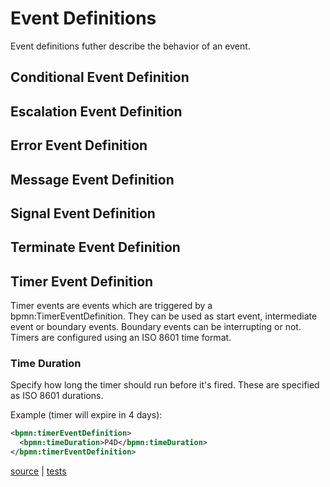 # Event Definitions

Event definitions futher describe the behavior of an event.

## Conditional Event Definition

## Escalation Event Definition

## Error Event Definition

## Message Event Definition

## Signal Event Definition

## Terminate Event Definition

## Timer Event Definition

Timer events are events which are triggered by a bpmn:TimerEventDefinition. They can be used as start event, intermediate event or boundary events. Boundary events can be interrupting or not. Timers are configured using an ISO 8601 time format.

### Time Duration

Specify how long the timer should run before it's fired. These are specified as ISO 8601 durations.

Example (timer will expire in 4 days):

```xml
<bpmn:timerEventDefinition>
  <bpmn:timeDuration>P4D</bpmn:timeDuration>
</bpmn:timerEventDefinition>
```

[source](../lib/bpmn/event_definition.rb) | [tests](../test/bpmn/event_definition.rb)